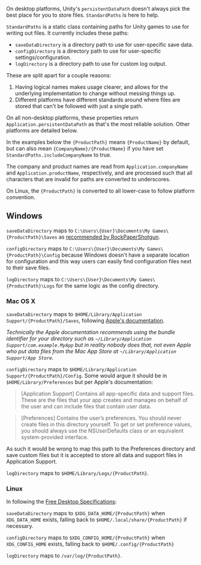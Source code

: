 On desktop platforms, Unity's `persistentDataPath` doesn't always pick the best place for you to store files. `StandardPaths` is here to help.

`StandardPaths` is a static class containing paths for Unity games to use for writing out files. It currently includes these paths:

- `saveDataDirectory` is a directory path to use for user-specific save data.
- `configDirectory` is a directory path to use for user-specific settings/configuration.
- `logDirectory` is a directory path to use for custom log output.

These are split apart for a couple reasons:

1. Having logical names makes usage clearer, and allows for the underlying implementation to change without messing things up.
2. Different platforms have different standards around where files are stored that can't be followed with just a single path.

On all non-desktop platforms, these properties return `Application.persistentDataPath` as that's the most reliable solution. Other platforms are detailed below.

In the examples below the `{ProductPath}` means `{ProductName}` by default, but can also mean `{CompanyName}/{ProductName}` if you have set `StandardPaths.includeCompanyName` to true.

The company and product names are read from `Application.companyName` and `Application.productName`, respectively, and are processed such that all characters that are invalid for paths are converted to underscores.

On Linux, the `{ProductPath}` is converted to all lower-case to follow platform convention.

## Windows

`saveDataDirectory` maps to `C:\Users\{User}\Documents\My Games\{ProductPath}\Saves` as [recommended by RockPaperShotgun](http://www.rockpapershotgun.com/2012/01/24/start-it-the-place-to-put-save-games/).

`configDirectory` maps to `C:\Users\{User}\Documents\My Games\{ProductPath}\Config` because Windows doesn't have a separate location for configuration and this way users can easily find configuration files next to their save files.

`logDirectory` maps to `C:\Users\{User}\Documents\My Games\{ProductPath}\Logs` for the same logic as the config directory.

### Mac OS X

`saveDataDirectory` maps to `$HOME/Library/Application Support/{ProductPath}/Saves`, following [Apple's documentation](https://developer.apple.com/library/ios/documentation/FileManagement/Conceptual/FileSystemProgrammingGuide/MacOSXDirectories/MacOSXDirectories.html).

_Technically the Apple documentation recommends using the bundle identifier for your directory such as `~/Library/Application Support/com.example.MyApp` but in reality nobody does that, not even Apple who put data files from the Mac App Store at `~/Library/Application Support/App Store`._

`configDirectory` maps to `$HOME/Library/Application Support/{ProductPath}/Config`. Some would argue it should be in `$HOME/Library/Preferences` but per Apple's documentation:

> [Application Support] Contains all app-specific data and support files. These are the files that your app creates and manages on behalf of the user and can include files that contain user data.

> [Preferences] Contains the user’s preferences. You should never create files in this directory yourself. To get or set preference values, you should always use the NSUserDefaults class or an equivalent system-provided interface.

As such it would be wrong to map this path to the Preferences directory and save custom files but it is accepted to store all data and support files in Application Support.

`logDirectory` maps to `$HOME/Library/Logs/{ProductPath}`.

### Linux

In following the [Free Desktop Specifications](http://standards.freedesktop.org/basedir-spec/basedir-spec-latest.html#variables):

`saveDataDirectory` maps to `$XDG_DATA_HOME/{ProductPath}` when `XDG_DATA_HOME` exists, falling back to `$HOME/.local/share/{ProductPath}` if necessary.

`configDirectory` maps to `$XDG_CONFIG_HOME/{ProductPath}` when `XDG_CONFIG_HOME` exists, falling back to `$HOME/.config/{ProductPath}`

`logDirectory` maps to `/var/log/{ProductPath}`.
